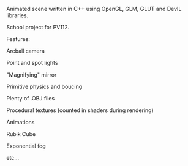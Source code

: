 Animated scene written in C++ using OpenGL, GLM, GLUT and DevIL libraries.

School project for PV112.

Features:

Arcball camera

Point and spot lights

"Magnifying" mirror

Primitive physics and boucing

Plenty of .OBJ files

Procedural textures (counted in shaders during rendering)

Animations

Rubik Cube

Exponential fog

etc...
